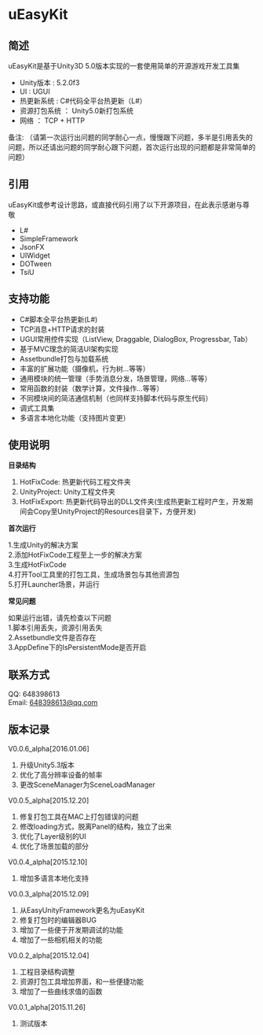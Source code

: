 # uEasyKit

## 简述
uEasyKit是基于Unity3D 5.0版本实现的一套使用简单的开源游戏开发工具集

* Unity版本 : 5.2.0f3  
* UI : UGUI
* 热更新系统 : C#代码全平台热更新（L#）
* 资源打包系统 ： Unity5.0新打包系统
* 网络 ： TCP + HTTP


备注: （请第一次运行出问题的同学耐心一点，慢慢跟下问题，多半是引用丢失的问题，所以还请出问题的同学耐心跟下问题，首次运行出现的问题都是非常简单的问题）

## 引用

uEasyKit或参考设计思路，或直接代码引用了以下开源项目，在此表示感谢与尊敬

* L#
* SimpleFramework
* JsonFX
* UIWidget
* DOTween
* TsiU

## 支持功能

* C#脚本全平台热更新(L#)
* TCP消息+HTTP请求的封装
* UGUI常用控件实现（ListView, Draggable, DialogBox, Progressbar, Tab）
* 基于MVC理念的简洁UI架构实现
* Assetbundle打包与加载系统
* 丰富的扩展功能（摄像机，行为树...等等）
* 通用模块的统一管理（手势消息分发，场景管理，网络...等等）
* 常用函数的封装（数学计算，文件操作...等等）
* 不同模块间的简洁通信机制（也同样支持脚本代码与原生代码）
* 调式工具集
* 多语言本地化功能（支持图片变更）

## 使用说明

**目录结构** 

1. HotFixCode: 热更新代码工程文件夹
2. UnityProject: Unity工程文件夹
3. HotFixExport: 热更新代码导出的DLL文件夹(生成热更新工程时产生，开发期间会Copy至UnityProject的Resources目录下，方便开发)

**首次运行**  

1.生成Unity的解决方案  
2.添加HotFixCode工程至上一步的解决方案  
3.生成HotFixCode  
4.打开Tool工具里的打包工具，生成场景包与其他资源包  
5.打开Launcher场景，并运行  

**常见问题**  

如果运行出错，请先检查以下问题  
1.脚本引用丢失，资源引用丢失  
2.Assetbundle文件是否存在  
3.AppDefine下的IsPersistentMode是否开启  

## 联系方式
QQ: 648398613  
Email: 648398613@qq.com

## 版本记录
V0.0.6_alpha[2016.01.06] 

1. 升级Unity5.3版本
2. 优化了高分辨率设备的帧率
3. 更改SceneManager为SceneLoadManager

V0.0.5_alpha[2015.12.20] 

1. 修复打包工具在MAC上打包错误的问题
2. 修改loading方式，脱离Panel的结构，独立了出来
3. 优化了Layer级别的UI
4. 优化了场景加载的部分

V0.0.4_alpha[2015.12.10] 

1. 增加多语言本地化支持

V0.0.3_alpha[2015.12.09] 

1. 从EasyUnityFramework更名为uEasyKit
2. 修复打包时的编辑器BUG
3. 增加了一些便于开发期调试的功能
4. 增加了一些相机相关的功能

V0.0.2_alpha[2015.12.04] 

1. 工程目录结构调整
2. 资源打包工具增加界面，和一些便捷功能
3. 增加了一些曲线求值的函数

V0.0.1_alpha[2015.11.26]  

1. 测试版本
 
